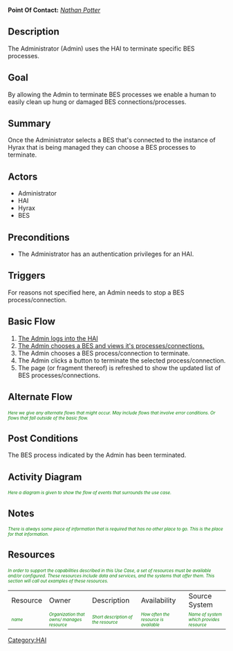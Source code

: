 **Point Of Contact:** *[Nathan Potter](User:ndp "wikilink")*

## Description

The Administrator (Admin) uses the HAI to terminate specific BES
processes.

## Goal

By allowing the Admin to terminate BES processes we enable a human to
easily clean up hung or damaged BES connections/processes.

## Summary

Once the Administrator selects a BES that's connected to the instance of
Hyrax that is being managed they can choose a BES processes to
terminate.

## Actors

- Administrator
- HAI
- Hyrax
- BES

## Preconditions

- The Administrator has an authentication privileges for an HAI.

## Triggers

For reasons not specified here, an Admin needs to stop a BES
process/connection.

## Basic Flow

1.  [The Admin logs into the
    HAI](HAI_Use_Case:_Administrator_Logs_into_the_Hyrax_Admin_Interface "wikilink")
2.  [The Admin chooses a BES and views it's
    processes/connections.](HAI_Use_Case:_Examine_BES_processes/connections "wikilink")
3.  The Admin chooses a BES process/connection to terminate.
4.  The Admin clicks a button to terminate the selected
    process/connection.
5.  The page (or fragment thereof) is refreshed to show the updated list
    of BES processes/connections.

## Alternate Flow

<font size="-2" color="green">*Here we give any alternate flows that
might occur. May include flows that involve error conditions. Or flows
that fall outside of the basic flow.*</font>

## Post Conditions

The BES process indicated by the Admin has been terminated.

## Activity Diagram

<font size="-2" color="green">*Here a diagram is given to show the flow
of events that surrounds the use case.*</font>

## Notes

<font size="-2" color="green">*There is always some piece of information
that is required that has no other place to go. This is the place for
that information.*</font>

## Resources

<font size="-2" color="green">*In order to support the capabilities
described in this Use Case, a set of resources must be available and/or
configured. These resources include data and services, and the systems
that offer them. This section will call out examples of these
resources.*</font>

|                                             |                                                                                 |                                                                          |                                                                            |                                                                               |
|---------------------------------------------|---------------------------------------------------------------------------------|--------------------------------------------------------------------------|----------------------------------------------------------------------------|-------------------------------------------------------------------------------|
| Resource                                    | Owner                                                                           | Description                                                              | Availability                                                               | Source System                                                                 |
| <font size="-2" color="green">*name*</font> | <font size="-2" color="green">*Organization that owns/ manages resource*</font> | <font size="-2" color="green">*Short description of the resource*</font> | <font size="-2" color="green">*How often the resource is available*</font> | <font size="-2" color="green">*Name of system which provides resource*</font> |

[Category:HAI](Category:HAI "wikilink")